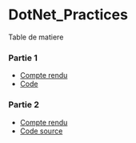 # DotNet_Practices

Table de matiere
### Partie 1
 - [Compte rendu ](https://github.com/hajar-zarguan/DotNet_Practices/blob/main/FirstApp/readme.md) 
 - [Code         ](https://github.com/hajar-zarguan/DotNet_Practices/blob/main/FirstApp) 

### Partie 2
 - [Compte rendu ]()
 - [Code source  ]()
 
 
